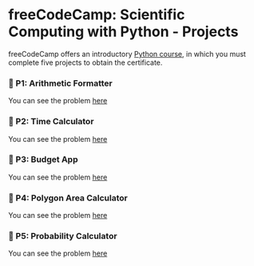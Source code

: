 # freeCodeCamp: Scientific Computing with Python - Projects

freeCodeCamp offers an introductory [Python course](https://www.freecodecamp.org/learn/scientific-computing-with-python/ "freeCodeCamp"), in which you must complete five projects to obtain the certificate.

<h3>📌 P1: Arithmetic Formatter</h3>

You can see the problem [here](https://www.freecodecamp.org/learn/scientific-computing-with-python/scientific-computing-with-python-projects/arithmetic-formatter "Arithmetic Formatter")

<h3>📌 P2: Time Calculator</h3>

You can see the problem [here](https://www.freecodecamp.org/learn/scientific-computing-with-python/scientific-computing-with-python-projects/time-calculator "Arithmetic Formatter")

<h3>📌 P3: Budget App</h3>

You can see the problem [here](https://www.freecodecamp.org/learn/scientific-computing-with-python/scientific-computing-with-python-projects/budget-app "Budget App")

<h3>📌 P4: Polygon Area Calculator</h3>

You can see the problem [here](https://www.freecodecamp.org/learn/scientific-computing-with-python/scientific-computing-with-python-projects/polygon-area-calculator "Polygon Area Calculator")

<h3>📌 P5: Probability Calculator</h3>

You can see the problem [here](https://www.freecodecamp.org/learn/scientific-computing-with-python/scientific-computing-with-python-projects/probability-calculator "Probability Calculator
")


